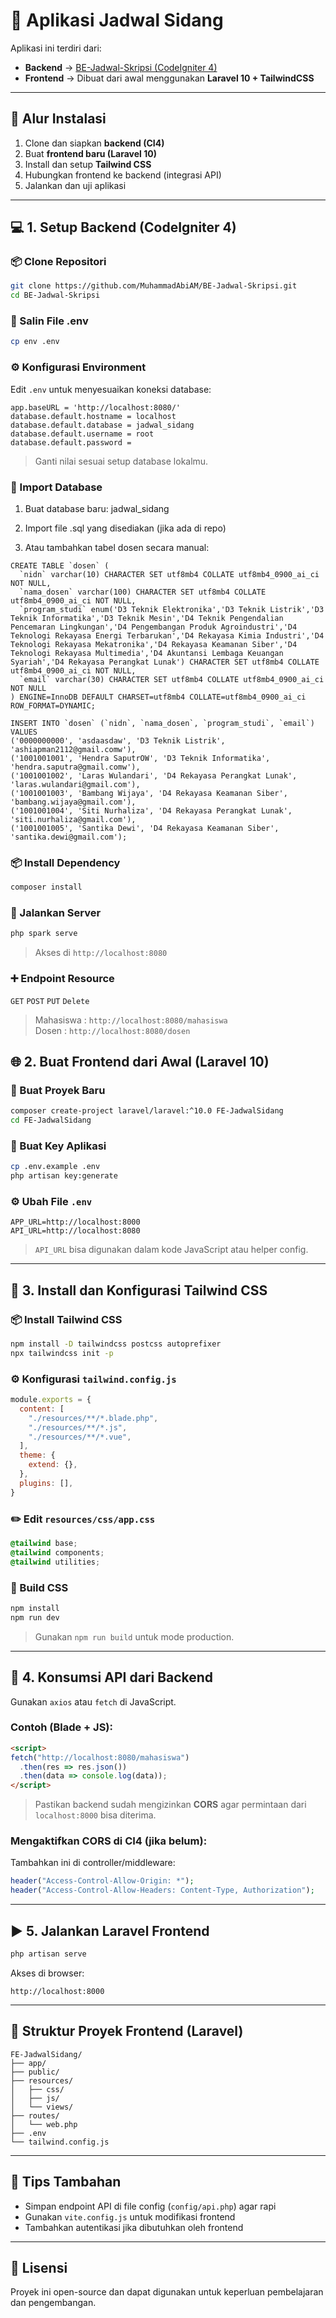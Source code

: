 # 📙 Aplikasi Jadwal Sidang

Aplikasi ini terdiri dari:

* **Backend** → [BE-Jadwal-Skripsi (CodeIgniter 4)](https://github.com/MuhammadAbiAM/BE-Jadwal-Skripsi.git)
* **Frontend** → Dibuat dari awal menggunakan **Laravel 10 + TailwindCSS**

---

## 🧹 Alur Instalasi

1. Clone dan siapkan **backend (CI4)**
2. Buat **frontend baru (Laravel 10)**
3. Install dan setup **Tailwind CSS**
4. Hubungkan frontend ke backend (integrasi API)
5. Jalankan dan uji aplikasi

---

## 💻 1. Setup Backend (CodeIgniter 4)

### 📦 Clone Repositori

```bash
git clone https://github.com/MuhammadAbiAM/BE-Jadwal-Skripsi.git
cd BE-Jadwal-Skripsi
```

### 📁 Salin File .env

```bash
cp env .env
```

### ⚙️ Konfigurasi Environment

Edit `.env` untuk menyesuaikan koneksi database:

```env
app.baseURL = 'http://localhost:8080/'
database.default.hostname = localhost
database.default.database = jadwal_sidang
database.default.username = root
database.default.password =
```

> Ganti nilai sesuai setup database lokalmu.

### 🛂 Import Database

1. Buat database baru: jadwal_sidang

2. Import file .sql yang disediakan (jika ada di repo)

3. Atau tambahkan tabel dosen secara manual:

```
CREATE TABLE `dosen` (
  `nidn` varchar(10) CHARACTER SET utf8mb4 COLLATE utf8mb4_0900_ai_ci NOT NULL,
  `nama_dosen` varchar(100) CHARACTER SET utf8mb4 COLLATE utf8mb4_0900_ai_ci NOT NULL,
  `program_studi` enum('D3 Teknik Elektronika','D3 Teknik Listrik','D3 Teknik Informatika','D3 Teknik Mesin','D4 Teknik Pengendalian Pencemaran Lingkungan','D4 Pengembangan Produk Agroindustri','D4 Teknologi Rekayasa Energi Terbarukan','D4 Rekayasa Kimia Industri','D4 Teknologi Rekayasa Mekatronika','D4 Rekayasa Keamanan Siber','D4 Teknologi Rekayasa Multimedia','D4 Akuntansi Lembaga Keuangan Syariah','D4 Rekayasa Perangkat Lunak') CHARACTER SET utf8mb4 COLLATE utf8mb4_0900_ai_ci NOT NULL,
  `email` varchar(30) CHARACTER SET utf8mb4 COLLATE utf8mb4_0900_ai_ci NOT NULL
) ENGINE=InnoDB DEFAULT CHARSET=utf8mb4 COLLATE=utf8mb4_0900_ai_ci ROW_FORMAT=DYNAMIC;

INSERT INTO `dosen` (`nidn`, `nama_dosen`, `program_studi`, `email`) VALUES
('0000000000', 'asdaasdaw', 'D3 Teknik Listrik', 'ashiapman2112@gmail.comw'),
('1001001001', 'Hendra SaputrOW', 'D3 Teknik Informatika', 'hendra.saputra@gmail.comw'),
('1001001002', 'Laras Wulandari', 'D4 Rekayasa Perangkat Lunak', 'laras.wulandari@gmail.com'),
('1001001003', 'Bambang Wijaya', 'D4 Rekayasa Keamanan Siber', 'bambang.wijaya@gmail.com'),
('1001001004', 'Siti Nurhaliza', 'D4 Rekayasa Perangkat Lunak', 'siti.nurhaliza@gmail.com'),
('1001001005', 'Santika Dewi', 'D4 Rekayasa Keamanan Siber', 'santika.dewi@gmail.com');
```
### 📦 Install Dependency

```bash
composer install
```

### 🚀 Jalankan Server

```bash
php spark serve
```

> Akses di `http://localhost:8080`

### ➕ Endpoint Resource

`GET` `POST` `PUT` `Delete`


>Mahasiswa : `http://localhost:8080/mahasiswa`<br>
>Dosen : `http://localhost:8080/dosen`


## 🌐 2. Buat Frontend dari Awal (Laravel 10)

### 🧱 Buat Proyek Baru

```bash
composer create-project laravel/laravel:^10.0 FE-JadwalSidang
cd FE-JadwalSidang
```

### 🔑 Buat Key Aplikasi

```bash
cp .env.example .env
php artisan key:generate
```

### ⚙️ Ubah File `.env`

```env
APP_URL=http://localhost:8000
API_URL=http://localhost:8080
```

> `API_URL` bisa digunakan dalam kode JavaScript atau helper config.

---

## 🎨 3. Install dan Konfigurasi Tailwind CSS

### 📦 Install Tailwind CSS

```bash
npm install -D tailwindcss postcss autoprefixer
npx tailwindcss init -p
```

### ⚙️ Konfigurasi `tailwind.config.js`

```js
module.exports = {
  content: [
    "./resources/**/*.blade.php",
    "./resources/**/*.js",
    "./resources/**/*.vue",
  ],
  theme: {
    extend: {},
  },
  plugins: [],
}
```

### ✏️ Edit `resources/css/app.css`

```css
@tailwind base;
@tailwind components;
@tailwind utilities;
```

### 🚀 Build CSS

```bash
npm install
npm run dev
```

> Gunakan `npm run build` untuk mode production.

---

## 🔗 4. Konsumsi API dari Backend

Gunakan `axios` atau `fetch` di JavaScript.

### Contoh (Blade + JS):

```html
<script>
fetch("http://localhost:8080/mahasiswa")
  .then(res => res.json())
  .then(data => console.log(data));
</script>
```

> Pastikan backend sudah mengizinkan **CORS** agar permintaan dari `localhost:8000` bisa diterima.

### Mengaktifkan CORS di CI4 (jika belum):

Tambahkan ini di controller/middleware:

```php
header("Access-Control-Allow-Origin: *");
header("Access-Control-Allow-Headers: Content-Type, Authorization");
```

---

## ▶️ 5. Jalankan Laravel Frontend

```bash
php artisan serve
```

Akses di browser:

```
http://localhost:8000
```

---

## 🤭 Struktur Proyek Frontend (Laravel)

```
FE-JadwalSidang/
├── app/
├── public/
├── resources/
│   ├── css/
│   ├── js/
│   └── views/
├── routes/
│   └── web.php
├── .env
└── tailwind.config.js
```

---

## 📌 Tips Tambahan

* Simpan endpoint API di file config (`config/api.php`) agar rapi
* Gunakan `vite.config.js` untuk modifikasi frontend
* Tambahkan autentikasi jika dibutuhkan oleh frontend

---

## 📝 Lisensi

Proyek ini open-source dan dapat digunakan untuk keperluan pembelajaran dan pengembangan.
